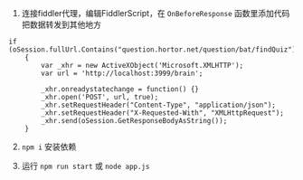 1. 连接fiddler代理，编辑FiddlerScript，在 `OnBeforeResponse` 函数里添加代码把数据转发到其他地方
```
if (oSession.fullUrl.Contains("question.hortor.net/question/bat/findQuiz"))
    {
        var _xhr = new ActiveXObject('Microsoft.XMLHTTP');
        var url = 'http://localhost:3999/brain';

        _xhr.onreadystatechange = function() {}
        _xhr.open('POST', url, true);
        _xhr.setRequestHeader("Content-Type", "application/json");
        _xhr.setRequestHeader("X-Requested-With", "XMLHttpRequest");
        _xhr.send(oSession.GetResponseBodyAsString());
    }
```

2. `npm i` 安装依赖

3. 运行 `npm run start` 或 `node app.js`
